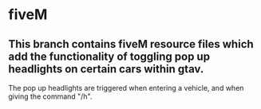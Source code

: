 # fiveM
This branch contains fiveM resource files which add the functionality of toggling pop up headlights on certain cars within gtav. 
------------------------------------------------------------------------------------------------
The pop up headlights are triggered when entering a vehicle, and when giving the command "/h".
